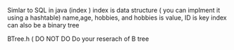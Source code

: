 Simlar to SQL in java (index )
index is data structure ( you can implment it using a hashtable) name,age, hobbies, and hobbies is value, ID is key 
index can also be a binary tree 

BTree.h ( DO NOT DO 
Do your reserach of B tree 
